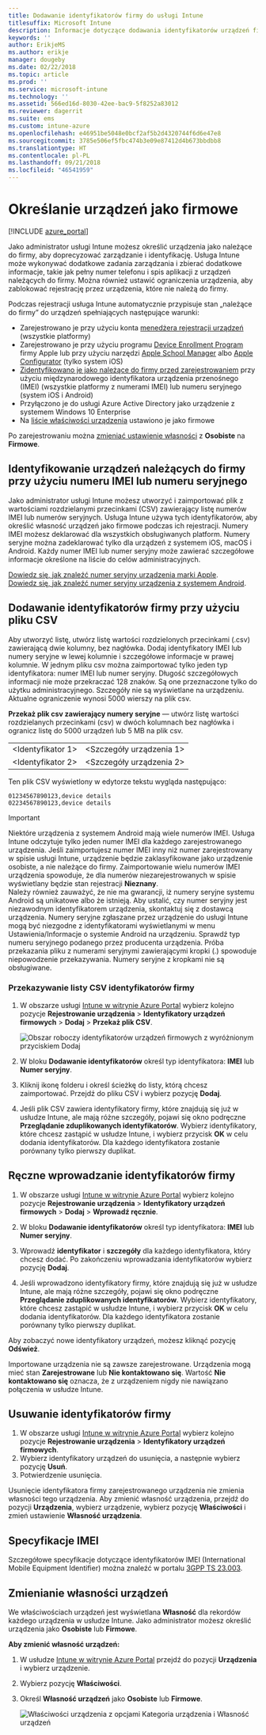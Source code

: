 ```yaml
---
title: Dodawanie identyfikatorów firmy do usługi Intune
titlesuffix: Microsoft Intune
description: Informacje dotyczące dodawania identyfikatorów urządzeń firmowych (metody rejestracji, numerów IMEI i numerów seryjnych) do usługi Microsoft Intune.
keywords: ''
author: ErikjeMS
ms.author: erikje
manager: dougeby
ms.date: 02/22/2018
ms.topic: article
ms.prod: ''
ms.service: microsoft-intune
ms.technology: ''
ms.assetid: 566ed16d-8030-42ee-bac9-5f8252a83012
ms.reviewer: dagerrit
ms.suite: ems
ms.custom: intune-azure
ms.openlocfilehash: e46951be5048e0bcf2af5b2d4320744f6d6e47e8
ms.sourcegitcommit: 3785e506ef5fbc474b3e09e87412d4b673bbdbb8
ms.translationtype: HT
ms.contentlocale: pl-PL
ms.lasthandoff: 09/21/2018
ms.locfileid: "46541959"
---
```

# <a name="identify-devices-as-corporate-owned"></a>Określanie urządzeń jako firmowe

[!INCLUDE [azure_portal](./includes/azure_portal.md)]

Jako administrator usługi Intune możesz określić urządzenia jako należące do firmy, aby doprecyzować zarządzanie i identyfikację. Usługa Intune może wykonywać dodatkowe zadania zarządzania i zbierać dodatkowe informacje, takie jak pełny numer telefonu i spis aplikacji z urządzeń należących do firmy. Można również ustawić ograniczenia urządzenia, aby zablokować rejestrację przez urządzenia, które nie należą do firmy.

Podczas rejestracji usługa Intune automatycznie przypisuje stan „należące do firmy” do urządzeń spełniających następujące warunki:

- Zarejestrowano je przy użyciu konta [menedżera rejestracji urządzeń](device-enrollment-manager-enroll.md) (wszystkie platformy)
- Zarejestrowano je przy użyciu programu [Device Enrollment Program](device-enrollment-program-enroll-ios.md) firmy Apple lub przy użyciu narzędzi [Apple School Manager](apple-school-manager-set-up-ios.md) albo [Apple Configurator](apple-configurator-enroll-ios.md) (tylko system iOS)
- [Zidentyfikowano je jako należące do firmy przed zarejestrowaniem](#identify-corporate-owned-devices-with-imei-or-serial-number) przy użyciu międzynarodowego identyfikatora urządzenia przenośnego (IMEI) (wszystkie platformy z numerami IMEI) lub numeru seryjnego (system iOS i Android)
- Przyłączono je do usługi Azure Active Directory jako urządzenie z systemem Windows 10 Enterprise
- Na [liście właściwości urządzenia](#change-device-ownership) ustawiono je jako firmowe

Po zarejestrowaniu można [zmieniać ustawienie własności](#change-device-ownership) z **Osobiste** na **Firmowe**.

## <a name="identify-corporate-owned-devices-with-imei-or-serial-number"></a>Identyfikowanie urządzeń należących do firmy przy użyciu numeru IMEI lub numeru seryjnego

Jako administrator usługi Intune możesz utworzyć i zaimportować plik z wartościami rozdzielanymi przecinkami (CSV) zawierający listę numerów IMEI lub numerów seryjnych. Usługa Intune używa tych identyfikatorów, aby określić własność urządzeń jako firmowe podczas ich rejestracji. Numery IMEI możesz deklarować dla wszystkich obsługiwanych platform. Numery seryjne można zadeklarować tylko dla urządzeń z systemem iOS, macOS i Android. Każdy numer IMEI lub numer seryjny może zawierać szczegółowe informacje określone na liście do celów administracyjnych.

<!-- When you upload serial numbers for company-owned iOS devices, they must be paired with a corporate enrollment profile. Devices must then be enrolled using either Apple’s device enrollment program (DEP) or Apple Configurator to have them appear as company-owned. -->

[Dowiedz się, jak znaleźć numer seryjny urządzenia marki Apple](https://support.apple.com/HT204308).<br>
[Dowiedz się, jak znaleźć numer seryjny urządzenia z systemem Android](https://support.google.com/store/answer/3333000).

## <a name="add-corporate-identifiers-by-using-a-csv-file"></a>Dodawanie identyfikatorów firmy przy użyciu pliku CSV
Aby utworzyć listę, utwórz listę wartości rozdzielonych przecinkami (.csv) zawierającą dwie kolumny, bez nagłówka. Dodaj identyfikatory IMEI lub numery seryjne w lewej kolumnie i szczegółowe informacje w prawej kolumnie. W jednym pliku csv można zaimportować tylko jeden typ identyfikatora: numer IMEI lub numer seryjny. Długość szczegółowych informacji nie może przekraczać 128 znaków. Są one przeznaczone tylko do użytku administracyjnego. Szczegóły nie są wyświetlane na urządzeniu. Aktualne ograniczenie wynosi 5000 wierszy na plik csv.

**Przekaż plik csv zawierający numery seryjne** — utwórz listę wartości rozdzielanych przecinkami (csv) w dwóch kolumnach bez nagłówka i ogranicz listę do 5000 urządzeń lub 5 MB na plik csv.

|||
|-|-|
|&lt;Identyfikator 1&gt;|&lt;Szczegóły urządzenia 1&gt;|
|&lt;Identyfikator 2&gt;|&lt;Szczegóły urządzenia 2&gt;|

Ten plik CSV wyświetlony w edytorze tekstu wygląda następująco:

```
01234567890123,device details
02234567890123,device details
```

> [!IMPORTANT]
> Niektóre urządzenia z systemem Android mają wiele numerów IMEI. Usługa Intune odczytuje tylko jeden numer IMEI dla każdego zarejestrowanego urządzenia. Jeśli zaimportujesz numer IMEI inny niż numer zarejestrowany w spisie usługi Intune, urządzenie będzie zaklasyfikowane jako urządzenie osobiste, a nie należące do firmy. Zaimportowanie wielu numerów IMEI urządzenia spowoduje, że dla numerów niezarejestrowanych w spisie wyświetlany będzie stan rejestracji **Nieznany**.<br>
>Należy również zauważyć, że nie ma gwarancji, iż numery seryjne systemu Android są unikatowe albo że istnieją. Aby ustalić, czy numer seryjny jest niezawodnym identyfikatorem urządzenia, skontaktuj się z dostawcą urządzenia.
>Numery seryjne zgłaszane przez urządzenie do usługi Intune mogą być niezgodne z identyfikatorami wyświetlanymi w menu Ustawienia/Informacje o systemie Android na urządzeniu. Sprawdź typ numeru seryjnego podanego przez producenta urządzenia.
>Próba przekazania pliku z numerami seryjnymi zawierającymi kropki (.) spowoduje niepowodzenie przekazywania. Numery seryjne z kropkami nie są obsługiwane.

### <a name="upload-a-csv-list-of-corporate-identifiers"></a>Przekazywanie listy CSV identyfikatorów firmy

1. W obszarze usługi [Intune w witrynie Azure Portal](https://portal.azure.com) wybierz kolejno pozycje **Rejestrowanie urządzenia** > **Identyfikatory urządzeń firmowych** > **Dodaj** > **Przekaż plik CSV**.

   ![Obszar roboczy identyfikatorów urządzeń firmowych z wyróżnionym przyciskiem Dodaj](./media/add-corp-id.png)

2. W bloku **Dodawanie identyfikatorów** określ typ identyfikatora: **IMEI** lub **Numer seryjny**.

3. Kliknij ikonę folderu i określ ścieżkę do listy, którą chcesz zaimportować. Przejdź do pliku CSV i wybierz pozycję **Dodaj**. 

4. Jeśli plik CSV zawiera identyfikatory firmy, które znajdują się już w usłudze Intune, ale mają różne szczegóły, pojawi się okno podręczne **Przeglądanie zduplikowanych identyfikatorów**. Wybierz identyfikatory, które chcesz zastąpić w usłudze Intune, i wybierz przycisk **OK** w celu dodania identyfikatorów. Dla każdego identyfikatora zostanie porównany tylko pierwszy duplikat.

## <a name="manually-enter-corporate-identifiers"></a>Ręczne wprowadzanie identyfikatorów firmy

1. W obszarze usługi [Intune w witrynie Azure Portal](https://portal.azure.com) wybierz kolejno pozycje **Rejestrowanie urządzenia** > **Identyfikatory urządzeń firmowych** > **Dodaj** > **Wprowadź ręcznie**.

2. W bloku **Dodawanie identyfikatorów** określ typ identyfikatora: **IMEI** lub **Numer seryjny**.

3. Wprowadź **identyfikator** i **szczegóły** dla każdego identyfikatora, który chcesz dodać. Po zakończeniu wprowadzania identyfikatorów wybierz pozycję **Dodaj**.

5. Jeśli wprowadzono identyfikatory firmy, które znajdują się już w usłudze Intune, ale mają różne szczegóły, pojawi się okno podręczne **Przeglądanie zduplikowanych identyfikatorów**. Wybierz identyfikatory, które chcesz zastąpić w usłudze Intune, i wybierz przycisk **OK** w celu dodania identyfikatorów. Dla każdego identyfikatora zostanie porównany tylko pierwszy duplikat.

Aby zobaczyć nowe identyfikatory urządzeń, możesz kliknąć pozycję **Odśwież**.

Importowane urządzenia nie są zawsze zarejestrowane. Urządzenia mogą mieć stan **Zarejestrowane** lub **Nie kontaktowano się**. Wartość **Nie kontaktowano się** oznacza, że z urządzeniem nigdy nie nawiązano połączenia w usłudze Intune.

## <a name="delete-corporate-identifiers"></a>Usuwanie identyfikatorów firmy

1. W obszarze usługi [Intune w witrynie Azure Portal](https://portal.azure.com) wybierz kolejno pozycje **Rejestrowanie urządzenia** > **Identyfikatory urządzeń firmowych**.
2. Wybierz identyfikatory urządzeń do usunięcia, a następnie wybierz pozycję **Usuń**.
3. Potwierdzenie usunięcia.

Usunięcie identyfikatora firmy zarejestrowanego urządzenia nie zmienia własności tego urządzenia. Aby zmienić własność urządzenia, przejdź do pozycji **Urządzenia**, wybierz urządzenie, wybierz pozycję **Właściwości** i zmień ustawienie **Własność urządzenia**.

## <a name="imei-specifications"></a>Specyfikacje IMEI
Szczegółowe specyfikacje dotyczące identyfikatorów IMEI (International Mobile Equipment Identifier) można znaleźć w portalu [3GPP TS 23.003](https://portal.3gpp.org/desktopmodules/Specifications/SpecificationDetails.aspx?specificationId=729).

## <a name="change-device-ownership"></a>Zmienianie własności urządzeń

We właściwościach urządzeń jest wyświetlana **Własność** dla rekordów każdego urządzenia w usłudze Intune. Jako administrator możesz określić urządzenia jako **Osobiste** lub **Firmowe**.

**Aby zmienić własność urządzeń:**
1. W usłudze [Intune w witrynie Azure Portal](https://portal.azure.com) przejdź do pozycji **Urządzenia** i wybierz urządzenie.
2. Wybierz pozycję **Właściwości**.
3. Określ **Własność urządzeń** jako **Osobiste** lub **Firmowe**.

   ![Właściwości urządzenia z opcjami Kategoria urządzenia i Własność urządzeń](./media/device-properties.png)
